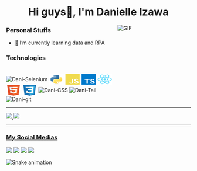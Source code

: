 <h1 align = "center">Hi guys👋, I'm Danielle Izawa</h1>

<img align="right" alt="GIF" width="200px" height="190px" src="https://tenor.com/view/cat-typing-fast-funny-cute-gif-13043586.gif" />

<h3> Personal Stuffs </h3>

- 🌱 I’m currently learning data and RPA

<h3> Technologies </h3>

<div style="display: inline_block"><br>
  <img align="center" alt="Dani-Selenium" height="30" width="40" src="https://cdn.jsdelivr.net/gh/devicons/devicon/icons/selenium/selenium-original.svg">
  <img align="center" alt="Dani-Python" height="30" width="40" src="https://raw.githubusercontent.com/devicons/devicon/master/icons/python/python-original.svg">
  <img align="center" alt="Dani-Js" height="30" width="40" src="https://raw.githubusercontent.com/devicons/devicon/master/icons/javascript/javascript-plain.svg">
  <img align="center" alt="Dani-Ts" height="30" width="40" src="https://raw.githubusercontent.com/devicons/devicon/master/icons/typescript/typescript-plain.svg">
  <img align="center" alt="Dani-React" height="30" width="40" src="https://raw.githubusercontent.com/devicons/devicon/master/icons/react/react-original.svg">
  <img align="center" alt="Dani-HTML" height="30" width="40" src="https://raw.githubusercontent.com/devicons/devicon/master/icons/html5/html5-original.svg">
  <img align="center" alt="Dani-CSS" height="30" width="40" src="https://raw.githubusercontent.com/devicons/devicon/master/icons/css3/css3-original.svg">
  <img align="center" alt="Dani-CSS" height="30" width="40" src="https://cdn.jsdelivr.net/gh/devicons/devicon/icons/sass/sass-original.svg">
  <img align="center" alt="Dani-Tail" height="30" width="40" src="https://cdn.jsdelivr.net/gh/devicons/devicon/icons/tailwindcss/tailwindcss-plain.svg"> 
  <img align="center" alt="Dani-git" height="30" width="40" src="https://cdn.jsdelivr.net/gh/devicons/devicon/icons/git/git-original.svg"/>
</div>

<hr>
<div>
<a href="https://github.com/DanielleIzawa">
<img height="180em" src="https://github-readme-stats.vercel.app/api/top-langs/?username=DanielleIzawa&layout=compact&langs_count=7&theme=dracula"/>
<img height="180em" src="https://github-readme-stats.vercel.app/api?username=DanielleIzawa&show_icons=true&theme=dracula&include_all_commits=true&count_private=true"/>
</div>
<hr>
  
<h3> My Social Medias</h3>
  
<div>
<a href="https://api.whatsapp.com/send?phone=5512996511220" target="_blank"><img src="https://img.shields.io/badge/WhatsApp-25D366?style=for-the-badge&logo=whatsapp&logoColor=white" target="_blank"></a>
<a href="https://www.instagram.com/danielle.izawa/" target="_blank"><img src="https://img.shields.io/badge/-Instagram-%23E4405F?style=for-the-badge&logo=instagram&logoColor=white" target="_blank"></a>
<a href = "mailto:izawa.danielle@gmail.com"><img src="https://img.shields.io/badge/-Gmail-%23333?style=for-the-badge&logo=gmail&logoColor=white" target="_blank"></a>
  <a href="https://www.linkedin.com/in/danielle-izawa-90738370/" target="_blank"><img src="https://img.shields.io/badge/-LinkedIn-%230077B5?style=for-the-badge&logo=linkedin&logoColor=white" target="_blank"></a> 
 </div>
 
 ![Snake animation](https://github.com/DanielleIzawa/DanielleIzawa/blob/output/github-contribution-grid-snake.svg)

